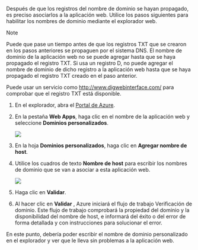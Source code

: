 Después de que los registros del nombre de dominio se hayan propagado, es preciso asociarlos a la aplicación web. Utilice los pasos siguientes para habilitar los nombres de dominio mediante el explorador web.

> [!NOTE]
> Puede que pase un tiempo antes de que los registros TXT que se crearon en los pasos anteriores se propaguen por el sistema DNS. El nombre de dominio de la aplicación web no se puede agregar hasta que se haya propagado el registro TXT. Si usa un registro D, no puede agregar el nombre de dominio de dicho registro a la aplicación web hasta que se haya propagado el registro TXT creado en el paso anterior.
> 
> Puede usar un servicio como <a href="http://www.digwebinterface.com/">http://www.digwebinterface.com/</a> para comprobar que el registro TXT está disponible.
> 
> 

1. En el explorador, abra el [Portal de Azure](https://portal.azure.com).
2. En la pestaña **Web Apps**, haga clic en el nombre de la aplicación web y seleccione **Dominios personalizados**.
   
    ![](./media/custom-dns-web-site/dncmntask-cname-6.png)
3. En la hoja **Dominios personalizados**, haga clic en **Agregar nombre de host**.
4. Utilice los cuadros de texto **Nombre de host** para escribir los nombres de dominio que se van a asociar a esta aplicación web.
   
    ![](./media/custom-dns-web-site/add-custom-domain.png)
5. Haga clic en **Validar**.
6. Al hacer clic en **Validar** , Azure iniciará el flujo de trabajo Verificación de dominio. Este flujo de trabajo comprobará la propiedad del dominio y la disponibilidad del nombre de host, e informará del éxito o del error de forma detallada y con instrucciones para solucionar el error.    

En este punto, debería poder escribir el nombre de dominio personalizado en el explorador y ver que le lleva sin problemas a la aplicación web.

